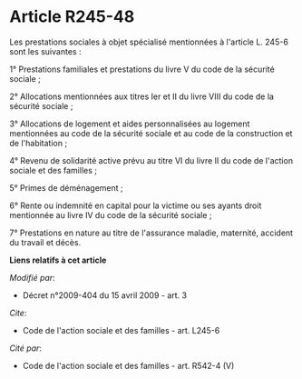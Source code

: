 # Article R245-48

Les prestations sociales à objet spécialisé mentionnées à l'article L. 245-6 sont les suivantes : 

1° Prestations familiales et prestations du livre V du code de la sécurité sociale ; 

2° Allocations mentionnées aux titres Ier et II du livre VIII du code de la sécurité sociale ; 

3° Allocations de logement et aides personnalisées au logement mentionnées au code de la sécurité sociale et au code de la
construction et de l'habitation ; 

4° Revenu de solidarité active prévu au titre VI du livre II du code de l'action sociale et des familles ; 

5° Primes de déménagement ; 

6° Rente ou indemnité en capital pour la victime ou ses ayants droit mentionnée au livre IV du code de la sécurité sociale ; 

7° Prestations en nature au titre de l'assurance maladie, maternité, accident du travail et décès.

**Liens relatifs à cet article**

_Modifié par_:

  - Décret n°2009-404 du 15 avril 2009 - art. 3

_Cite_:

  - Code de l'action sociale et des familles - art. L245-6

_Cité par_:

  - Code de l'action sociale et des familles - art. R542-4 (V)
